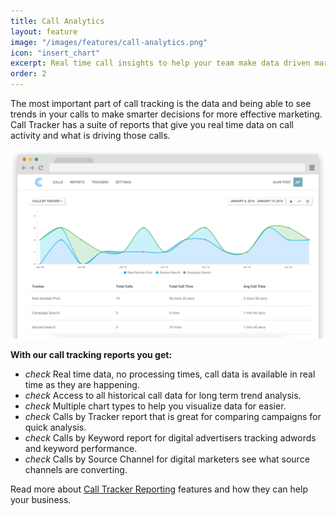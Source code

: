 ```yaml
---
title: Call Analytics
layout: feature
image: "/images/features/call-analytics.png"
icon: "insert_chart"
excerpt: Real time call insights to help your team make data driven marketing decisions.
order: 2
---
```


The most important part of call tracking is the data and being able to see trends in your calls to make smarter decisions for more effective marketing. Call Tracker has a suite of reports that give you real time data on call activity and what is driving those calls.

<img src="/images/app-mockups/callsbytrackerreportmockup.png" class="img-responsive" />

<strong>With our call tracking reports you get:</strong>

<ul class="list-unstyled features-list">
	<li><i class="material-icons text-success">check</i> Real time data, no processing times, call data is available in real time as they are happening.</li>
	<li><i class="material-icons text-success">check</i> Access to all historical call data for long term trend analysis.</li>
	<li><i class="material-icons text-success">check</i> Multiple chart types to help you visualize data for easier.</li>
	<li><i class="material-icons text-success">check</i> Calls by Tracker report that is great for comparing campaigns for quick analysis. </li>
	<li><i class="material-icons text-success">check</i> Calls by Keyword report for digital advertisers tracking adwords and keyword performance.</li>
	<li><i class="material-icons text-success">check</i> Calls by Source Channel for digital marketers see what source channels are converting.</li>
</ul>

Read more about <a href="https://app.calltracker.io/help/reports/">Call Tracker Reporting</a> features and how they can help your business.
